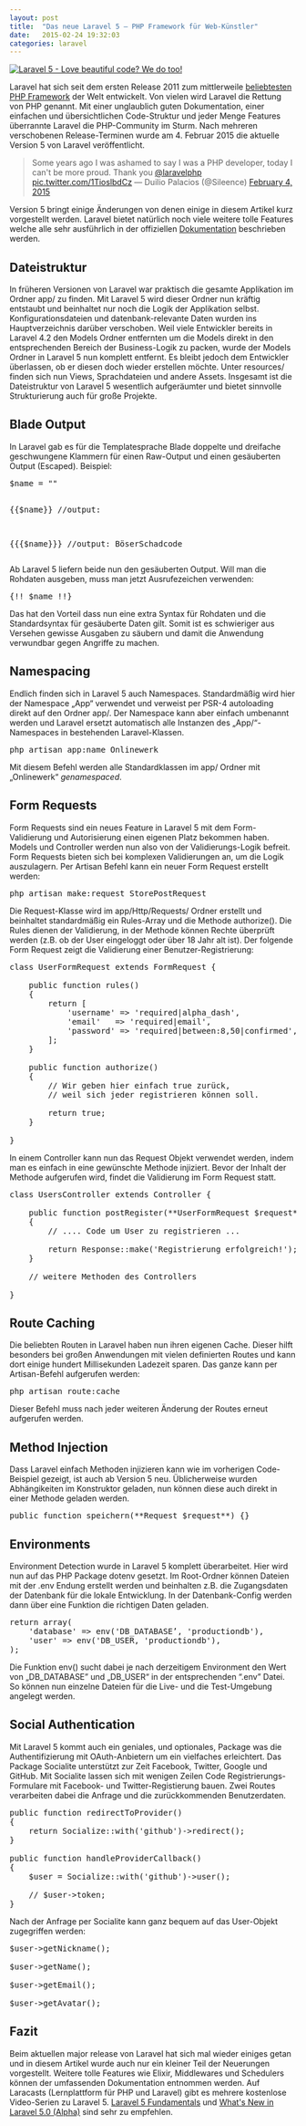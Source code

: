 ```yaml
---
layout: post
title:  "Das neue Laravel 5 – PHP Framework für Web-Künstler"
date:   2015-02-24 19:32:03
categories: laravel
---
```


[![Laravel 5 - Love beautiful code? We do too!](http://www.onlinewerk.info/wp-content/uploads/2015/02/Bildschirmfoto-2015-02-07-um-18.16.14-611x313.png)](http://www.onlinewerk.info/wp-content/uploads/2015/02/Bildschirmfoto-2015-02-07-um-18.16.14.png)

Laravel hat sich seit dem ersten Release 2011 zum mittlerweile [beliebtesten PHP Framework](//www.sitepoint.com/best-php-frameworks-2014/) der Welt entwickelt. Von vielen wird Laravel die Rettung von PHP genannt. Mit einer unglaublich guten Dokumentation, einer einfachen und übersichtlichen Code-Struktur und jeder Menge Features überrannte Laravel die PHP-Community im Sturm. Nach mehreren verschobenen Release-Terminen wurde am 4\. Februar 2015 die aktuelle Version 5 von Laravel veröffentlicht.

> Some years ago I was ashamed to say I was a PHP developer, today I can't be more proud. Thank you [@laravelphp](https://twitter.com/laravelphp) [pic.twitter.com/1TioslbdCz](http://t.co/1TioslbdCz) — Duilio Palacios (@Sileence) [February 4, 2015](https://twitter.com/Sileence/status/562998276879044611)

Version 5 bringt einige Änderungen von denen einige in diesem Artikel kurz vorgestellt werden. Laravel bietet natürlich noch viele weitere tolle Features welche alle sehr ausführlich in der offiziellen [Dokumentation](http://laravel.com/docs/5.0 "Laravel 5 Dokumentation") beschrieben werden.

## **Dateistruktur**

In früheren Versionen von Laravel war praktisch die gesamte Applikation im Ordner app/ zu finden. Mit Laravel 5 wird dieser Ordner nun kräftig entstaubt und beinhaltet nur noch die Logik der Applikation selbst. Konfigurationsdateien und datenbank-relevante Daten wurden ins Hauptverzeichnis darüber verschoben. Weil viele Entwickler bereits in Laravel 4.2 den Models Ordner entfernten um die Models direkt in den entsprechenden Bereich der Business-Logik zu packen, wurde der Models Ordner in Laravel 5 nun komplett entfernt. Es bleibt jedoch dem Entwickler überlassen, ob er diesen doch wieder erstellen möchte. Unter resources/ finden sich nun Views, Sprachdateien und andere Assets. Insgesamt ist die Dateistruktur von Laravel 5 wesentlich aufgeräumter und bietet sinnvolle Strukturierung auch für große Projekte.

## **Blade Output**

In Laravel gab es für die Templatesprache Blade doppelte und dreifache geschwungene Klammern für einen Raw-Output und einen gesäuberten Output (Escaped). Beispiel:

<pre>$name = "<script>BöserSchadcode</script>"

{{$name}} //output: <script>BöserSchadcode</script>

{{{$name}}} //output: BöserSchadcode
</pre>

Ab Laravel 5 liefern beide nun den gesäuberten Output. Will man die Rohdaten ausgeben, muss man jetzt Ausrufezeichen verwenden:

<pre>{!! $name !!}</pre>

Das hat den Vorteil dass nun eine extra Syntax für Rohdaten und die Standardsyntax für gesäuberte Daten gilt. Somit ist es schwieriger aus Versehen gewisse Ausgaben zu säubern und damit die Anwendung verwundbar gegen Angriffe zu machen.

## **Namespacing**

Endlich finden sich in Laravel 5 auch Namespaces. Standardmäßig wird hier der Namespace „App“ verwendet und verweist per PSR-4 autoloading direkt auf den Ordner app/. Der Namespace kann aber einfach umbenannt werden und Laravel ersetzt automatisch alle Instanzen des „App/“-Namespaces in bestehenden Laravel-Klassen.

<pre>php artisan app:name Onlinewerk</pre>

Mit diesem Befehl werden alle Standardklassen im app/ Ordner mit „Onlinewerk“ _genamespaced_.

## **Form Requests**

Form Requests sind ein neues Feature in Laravel 5 mit dem Form-Validierung und Autorisierung einen eigenen Platz bekommen haben. Models und Controller werden nun also von der Validierungs-Logik befreit. Form Requests bieten sich bei komplexen Validierungen an, um die Logik auszulagern. Per Artisan Befehl kann ein neuer Form Request erstellt werden:

<pre>php artisan make:request StorePostRequest</pre>

Die Request-Klasse wird im app/Http/Requests/ Ordner erstellt und beinhaltet standardmäßig ein Rules-Array und die Methode authorize(). Die Rules dienen der Validierung, in der Methode können Rechte überprüft werden (z.B. ob der User eingeloggt oder über 18 Jahr alt ist). Der folgende Form Request zeigt die Validierung einer Benutzer-Registrierung:

<pre>class UserFormRequest extends FormRequest {

    public function rules()
    {
        return [
            'username' => 'required|alpha_dash',
            'email'   => 'required|email',
            'password' => 'required|between:8,50|confirmed',
        ];
    }

    public function authorize()
    {
        // Wir geben hier einfach true zurück, 
        // weil sich jeder registrieren können soll.

        return true;
    }

}</pre>

In einem Controller kann nun das Request Objekt verwendet werden, indem man es einfach in eine gewünschte Methode injiziert. Bevor der Inhalt der Methode aufgerufen wird, findet die Validierung im Form Request statt.

<pre>class UsersController extends Controller {

    public function postRegister(**UserFormRequest $request**)
    {
        // .... Code um User zu registrieren ...

        return Response::make('Registrierung erfolgreich!');
    }

    // weitere Methoden des Controllers

}
</pre>

## **Route Caching**

Die beliebten Routen in Laravel haben nun ihren eigenen Cache. Dieser hilft besonders bei großen Anwendungen mit vielen definierten Routes und kann dort einige hundert Millisekunden Ladezeit sparen. Das ganze kann per Artisan-Befehl aufgerufen werden:

<pre>php artisan route:cache</pre>

Dieser Befehl muss nach jeder weiteren Änderung der Routes erneut aufgerufen werden.

## **Method Injection**

Dass Laravel einfach Methoden injizieren kann wie im vorherigen Code-Beispiel gezeigt, ist auch ab Version 5 neu. Üblicherweise wurden Abhängikeiten im Konstruktor geladen, nun können diese auch direkt in einer Methode geladen werden.

<pre>public function speichern(**Request $request**) {}</pre>

## **Environments**

Environment Detection wurde in Laravel 5 komplett überarbeitet. Hier wird nun auf das PHP Package dotenv gesetzt. Im Root-Ordner können Dateien mit der .env Endung erstellt werden und beinhalten z.B. die Zugangsdaten der Datenbank für die lokale Entwicklung. In der Datenbank-Config werden dann über eine Funktion die richtigen Daten geladen.

<pre>return array(
    'database' => env('DB_DATABASE’, 'productiondb'),
    'user' => env('DB_USER, 'productiondb'),
);
</pre>

Die Funktion env() sucht dabei je nach derzeitigem Environment den Wert von „DB_DATABASE” und „DB_USER“ in der entsprechenden “.env” Datei. So können nun einzelne Dateien für die Live- und die Test-Umgebung angelegt werden.

## **Social Authentication**

Mit Laravel 5 kommt auch ein geniales, und optionales, Package was die Authentifizierung mit OAuth-Anbietern um ein vielfaches erleichtert. Das Package Socialite unterstützt zur Zeit Facebook, Twitter, Google und GitHub. Mit Socialite lassen sich mit wenigen Zeilen Code Registrierungs-Formulare mit Facebook- und Twitter-Registierung bauen. Zwei Routes verarbeiten dabei die Anfrage und die zurückkommenden Benutzerdaten.

<pre>public function redirectToProvider()
{
    return Socialize::with('github')->redirect();
}

public function handleProviderCallback()
{
    $user = Socialize::with('github')->user();

    // $user->token;
}
</pre>

Nach der Anfrage per Socialite kann ganz bequem auf das User-Objekt zugegriffen werden:

<pre>$user->getNickname();

$user->getName();

$user->getEmail();

$user->getAvatar();</pre>

## **Fazit**

Beim aktuellen major release von Laravel hat sich mal wieder einiges getan und in diesem Artikel wurde auch nur ein kleiner Teil der Neuerungen vorgestellt. Weitere tolle Features wie Elixir, Middlewares und Schedulers können der umfassenden Dokumentation entnommen werden. Auf Laracasts (Lernplattform für PHP und Laravel) gibt es mehrere kostenlose Video-Serien zu Laravel 5\. [Laravel 5 Fundamentals](https://laracasts.com/series/laravel-5-fundamentals) und [What's New in Laravel 5.0 (Alpha)](https://laracasts.com/series/whats-new-in-laravel-5/episodes/3) sind sehr zu empfehlen.